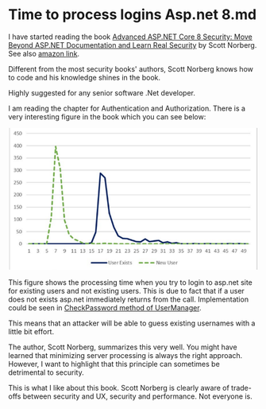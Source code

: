# Time to process logins Asp.net 8.md

I have started reading the book [Advanced ASP.NET Core 8 Security: Move Beyond ASP.NET Documentation and Learn Real Security](https://link.springer.com/book/10.1007/979-8-8688-0494-6) by Scott Norberg.
See also [amazon link](https://www.amazon.com/Advanced-ASP-NET-Core-Security-Documentation/dp/B0D5TX37HY).


Different from the most security books' authors, Scott Norberg knows how to code and his knowledge shines in the book.

Highly suggested for any senior software .Net developer.

I am reading the chapter for Authentication and Authorization.
There is a very interesting figure in the book which you can see below:

![process-time-logins](./images/process-time-logins.png)


This figure shows the processing time when you try to login to asp.net site for existing users and not existing users.
This is due to fact that if a user does not exists asp.net immediately returns from the call.
Implementation could be seen in [CheckPassword method of UserManager](https://github.com/dotnet/aspnetcore/blob/v8.0.11/src/Identity/Extensions.Core/src/UserManager.cs#L675).

This means that an attacker will be able to guess existing usernames with a little bit effort.

The author, Scott Norberg, summarizes this very well.
You might have learned that minimizing server processing is always the right approach. 
However, I want to highlight that this principle can sometimes be detrimental to security.


This is what I like about this book.
Scott Norberg is clearly aware of trade-offs between security and UX, security and performance.
Not everyone is.




